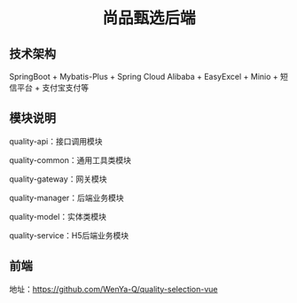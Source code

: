<div align="center">
<h1>尚品甄选后端</h1>
</div>

## 技术架构

SpringBoot +  Mybatis-Plus + Spring Cloud Alibaba + EasyExcel + Minio + 短信平台 + 支付宝支付等



## 模块说明

 quality-api：接口调用模块

 quality-common：通用工具类模块

 quality-gateway：网关模块

 quality-manager：后端业务模块

 quality-model：实体类模块

 quality-service：H5后端业务模块





## 前端

地址：https://github.com/WenYa-Q/quality-selection-vue